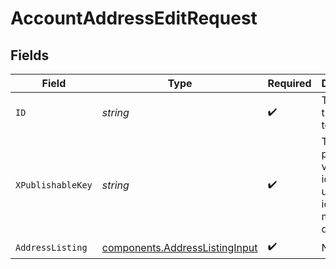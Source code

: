 # AccountAddressEditRequest


## Fields

| Field                                                                            | Type                                                                             | Required                                                                         | Description                                                                      | Example                                                                          |
| -------------------------------------------------------------------------------- | -------------------------------------------------------------------------------- | -------------------------------------------------------------------------------- | -------------------------------------------------------------------------------- | -------------------------------------------------------------------------------- |
| `ID`                                                                             | *string*                                                                         | :heavy_check_mark:                                                               | The ID of the address to edit                                                    | D4g3h5tBuVYK9                                                                    |
| `XPublishableKey`                                                                | *string*                                                                         | :heavy_check_mark:                                                               | The publicly viewable identifier used to identify a merchant division.           |                                                                                  |
| `AddressListing`                                                                 | [components.AddressListingInput](../../models/components/addresslistinginput.md) | :heavy_check_mark:                                                               | N/A                                                                              |                                                                                  |